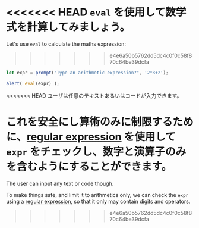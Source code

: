 <<<<<<< HEAD
`eval` を使用して数学式を計算してみましょう。
=======
Let's use `eval` to calculate the maths expression:
>>>>>>> e4e6a50b5762dd5dc4c0f0c58f870c64be39dcfa

```js demo run
let expr = prompt("Type an arithmetic expression?", '2*3+2');

alert( eval(expr) );
```

<<<<<<< HEAD
ユーザは任意のテキストあるいはコードが入力できます。

これを安全にし算術のみに制限するために、[regular expression](info:regular-expressions) を使用して `expr` をチェックし、数字と演算子のみを含むようにすることができます。
=======
The user can input any text or code though.

To make things safe, and limit it to arithmetics only, we can check the `expr` using a [regular expression](info:regular-expressions), so that it only may contain digits and operators.
>>>>>>> e4e6a50b5762dd5dc4c0f0c58f870c64be39dcfa

